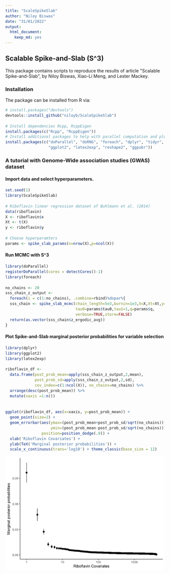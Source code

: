 ```yaml
---
title: "ScaleSpikeSlab"
author: "Niloy Biswas"
date: "31/01/2022"
output: 
  html_document: 
    keep_md: yes
---
```




## Scalable Spike-and-Slab (S^3)

This package contains scripts to reproduce the results of article 
"Scalable Spike-and-Slab", by Niloy Biswas, Xiao-Li Meng, and Lester Mackey.

### Installation

The package can be installed from R via:


```r
# install.packages("devtools")
devtools::install_github("niloyb/ScaleSpikeSlab")

# Install dependencies Rcpp, RcppEigen
install.packages(c("Rcpp", "RcppEigen"))
# Install additional packages to help with parallel computation and plotting
install.packages(c("doParallel", "doRNG", "foreach", "dplyr", "tidyr", 
                   "ggplot2", "latex2exp", "reshape2", "ggpubr"))
```

### A tutorial with Genome-Wide association studies (GWAS) dataset

#### Import data and select hyperparameters. 

```r
set.seed(1)
library(ScaleSpikeSlab)

# Riboflavin linear regression dataset of Buhlmann et al. (2014) 
data(riboflavin)
X <- riboflavin$x
Xt <- t(X)
y <- riboflavin$y

# Choose hyperparamters
params <- spike_slab_params(n=nrow(X),p=ncol(X))
```
#### Run MCMC with S^3


```r
library(doParallel)
registerDoParallel(cores = detectCores()-1)
library(foreach)

no_chains <- 20
sss_chain_z_output <- 
  foreach(i = c(1:no_chains), .combine=rbind)%dopar%{
  sss_chain <- spike_slab_mcmc(chain_length=5e3,burnin=1e3,X=X,Xt=Xt,y=y,
                               tau0=params$tau0,tau1=1,q=params$q,
                               verbose=TRUE,store=FALSE)
  return(as.vector(sss_chain$z_ergodic_avg))
}
```
#### Plot Spike-and-Slab marginal posterior probabilities for variable selection 


```r
library(dplyr)
library(ggplot2)
library(latex2exp)

riboflavin_df <- 
  data.frame(post_prob_mean=apply(sss_chain_z_output,2,mean),
             post_prob_sd=apply(sss_chain_z_output,2,sd),
             cov_index=c(1:ncol(X)), no_chains=no_chains) %>%
  arrange(desc(post_prob_mean)) %>%
  mutate(xaxis =1:n())


ggplot(riboflavin_df, aes(x=xaxis, y=post_prob_mean)) + 
  geom_point(size=2) + 
  geom_errorbar(aes(ymax=(post_prob_mean+post_prob_sd/sqrt(no_chains)), 
                    ymin=(post_prob_mean-post_prob_sd/sqrt(no_chains))),
                position=position_dodge(.9)) +
  xlab('Riboflavin Covariates') + 
  ylab(TeX('Marginal posterior probabilities')) +
  scale_x_continuous(trans='log10') + theme_classic(base_size = 12)
```

![](README_files/figure-html/plot_sss-1.png)<!-- -->
